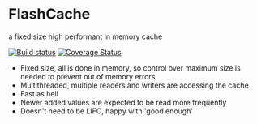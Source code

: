 # FlashCache
a fixed size high performant in memory cache

[![Build status](https://ci.appveyor.com/api/projects/status/1rt1eq4cmvlrphn7?svg=true)](https://ci.appveyor.com/project/Ruzzie/flashcache) 
[![Coverage Status](https://coveralls.io/repos/Ruzzie/flashcache/badge.svg?branch=master&service=github)](https://coveralls.io/github/Ruzzie/flashcache?branch=master)

- Fixed size, all is done in memory, so control over maximum size is needed to prevent out of memory errors
- Multithreaded, multiple readers and writers are accessing the cache
- Fast as hell
- Newer added values are expected to be read more frequently
- Doesn't need to be LIFO, happy with 'good enough'
